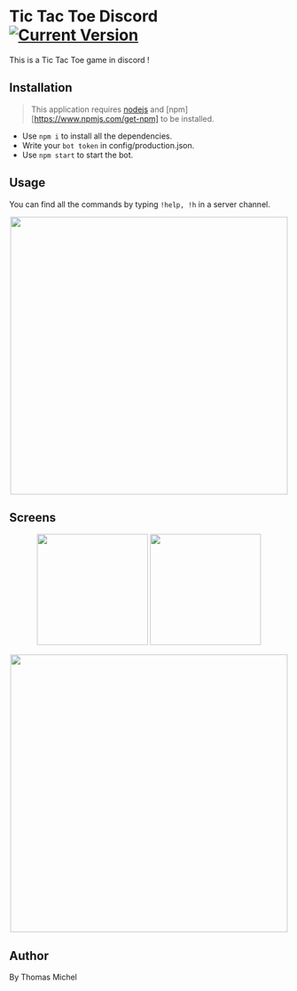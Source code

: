 Tic Tac Toe Discord    [![Current Version](https://img.shields.io/badge/version-1.0.0-green.svg)](https://github.com/Mwa22/TicTacToeDiscord)
================

This is a Tic Tac Toe game in discord !

## Installation
> This application requires [nodejs](https://nodejs.org) and [npm][https://www.npmjs.com/get-npm] to be installed.

- Use `npm i` to install all the dependencies.
- Write your `bot token` in config/production.json.
- Use `npm start` to start the bot.

## Usage

You can find all the commands by typing `!help, !h` in a server channel.

<p align="center">
  <img src = "https://i.imgur.com/IjVFlOG.png" width="500">
</p>

## Screens

<p align="center">
  <img src = "https://i.imgur.com/WpjqJbD.png" height="200">
  <img src = "https://i.imgur.com/Xczwsq7.png" height="200">
</p>

<p align="center">
  <img src = "https://i.imgur.com/s9rkcGU.png" width="500">
</p>

## Author

By Thomas Michel